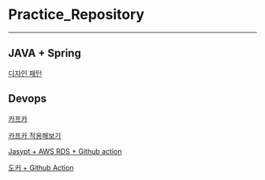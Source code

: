 # Practice_Repository
---

## JAVA + Spring 

<a href="https://github.com/PARKPARKWOO/design-pattern"> 디자인 패턴 </a>


## Devops

<a href="https://github.com/PARKPARKWOO/kafka-test"> 카프카 </a>

<a href="https://github.com/PARKPARKWOO/kaf"> 카프카 적용해보기</a>

<a href="https://github.com/PARKPARKWOO/jasyTest"> Jasypt + AWS RDS + Github action</a>

<a href="https://github.com/PARKPARKWOO/dockerTest">도커 + Github Action</a>
